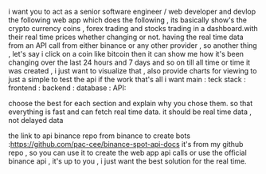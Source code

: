 i want you to act as a senior software engineer / web developer and devlop the following web app which does the following , its basically show's the crypto currency coins , forex trading and stocks trading in a  dashboard.with their real time prices whether changing or not. having the real time data from an API call from either binance or any other provider , so another thing , let's say i click on a coin like bitcoin then it can show me how it's been changing over the last 24 hours and 7 days and so on till all time or time it was created , i just want to visualize that , also provide charts for viewing to just a simple to test the api if the work that's all i want main  :
 teck stack :
 frontend : 
 backend : 
 database : 
 API:
 
 choose the best for each section and explain why you chose them. so that everything is fast and can fetch real time data. it should be real time data , not delayed data 


the link to api binance repo from binance to create bots :https://github.com/pac-cee/binance-spot-api-docs
it's from my github repo , so you can use it to create the web app api calls or use the official binance api , it's up to you , i just want the best solution for the real time.